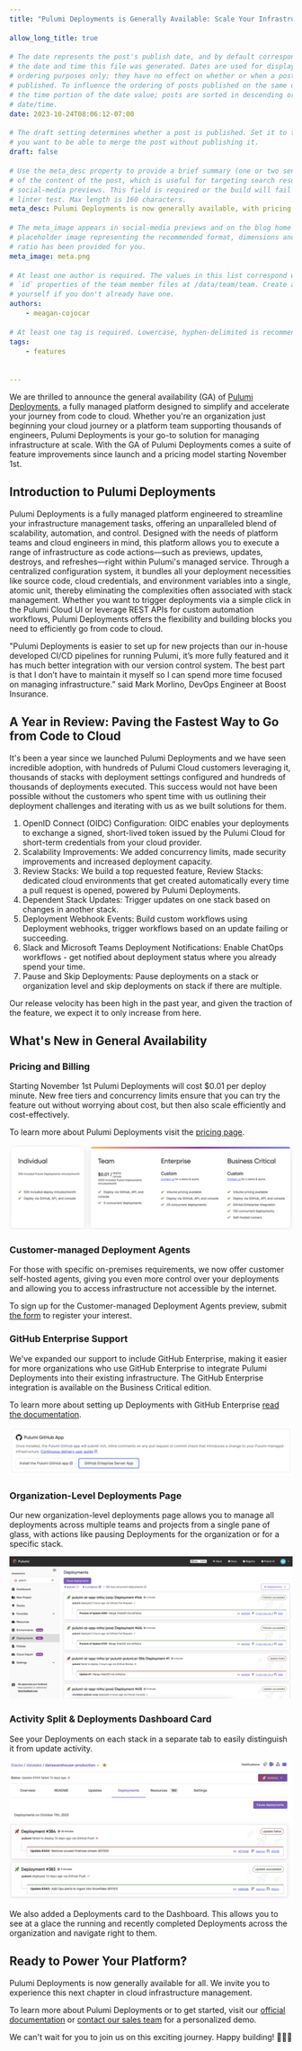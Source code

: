 ```yaml
---
title: "Pulumi Deployments is Generally Available: Scale Your Infrastructure, Not Your Headcount"

allow_long_title: true

# The date represents the post's publish date, and by default corresponds with
# the date and time this file was generated. Dates are used for display and
# ordering purposes only; they have no effect on whether or when a post is
# published. To influence the ordering of posts published on the same date, use
# the time portion of the date value; posts are sorted in descending order by
# date/time.
date: 2023-10-24T08:06:12-07:00

# The draft setting determines whether a post is published. Set it to true if
# you want to be able to merge the post without publishing it.
draft: false

# Use the meta_desc property to provide a brief summary (one or two sentences)
# of the content of the post, which is useful for targeting search results or
# social-media previews. This field is required or the build will fail the
# linter test. Max length is 160 characters.
meta_desc: Pulumi Deployments is now generally available, with pricing and support available across all Pulumi Cloud editions.

# The meta_image appears in social-media previews and on the blog home page. A
# placeholder image representing the recommended format, dimensions and aspect
# ratio has been provided for you.
meta_image: meta.png

# At least one author is required. The values in this list correspond with the
# `id` properties of the team member files at /data/team/team. Create a file for
# yourself if you don't already have one.
authors:
    - meagan-cojocar

# At least one tag is required. Lowercase, hyphen-delimited is recommended.
tags:
    - features


---
```


We are thrilled to announce the general availability (GA) of [Pulumi Deployments](/docs/pulumi-cloud/deployments), a fully managed platform designed to simplify and accelerate your journey from code to cloud. Whether you're an organization just beginning your cloud journey or a platform team supporting thousands of engineers, Pulumi Deployments is your go-to solution for managing infrastructure at scale. With the GA of Pulumi Deployments comes a suite of feature improvements since launch and a pricing model starting November 1st.

<!--more-->

## Introduction to Pulumi Deployments

Pulumi Deployments is a fully managed platform engineered to streamline your infrastructure management tasks, offering an unparalleled blend of scalability, automation, and control. Designed with the needs of platform teams and cloud engineers in mind, this platform allows you to execute a range of infrastructure as code actions—such as previews, updates, destroys, and refreshes—right within Pulumi's managed service. Through a centralized configuration system, it bundles all your deployment necessities like source code, cloud credentials, and environment variables into a single, atomic unit, thereby eliminating the complexities often associated with stack management. Whether you want to trigger deployments via a simple click in the Pulumi Cloud UI or leverage REST APIs for custom automation workflows, Pulumi Deployments offers the flexibility and building blocks you need to efficiently go from code to cloud.

"Pulumi Deployments is easier to set up for new projects than our in-house developed CI/CD pipelines for running Pulumi, it’s more fully featured and it has much better integration with our version control system. The best part is that I don’t have to maintain it myself so I can spend more time focused on managing infrastructure.”  said Mark Morlino, DevOps Engineer at Boost Insurance.

## A Year in Review: Paving the Fastest Way to Go from Code to Cloud

It's been a year since we launched Pulumi Deployments and we have seen incredible adoption, with hundreds of Pulumi Cloud customers leveraging it, thousands of stacks with deployment settings configured and hundreds of thousands of deployments executed. This success would not have been possible without the customers who spent time with us outlining their deployment challenges and iterating with us as we built solutions for them.

1. OpenID Connect (OIDC) Configuration: OIDC enables your deployments to exchange a signed, short-lived token issued by the Pulumi Cloud for short-term credentials from your cloud provider.
2. Scalability Improvements: We added concurrency limits, made security improvements and increased deployment capacity.
3. Review Stacks: We build a top requested feature, Review Stacks: dedicated cloud environments that get created automatically every time a pull request is opened, powered by Pulumi Deployments.
4. Dependent Stack Updates: Trigger updates on one stack based on changes in another stack.
5. Deployment Webhook Events: Build custom workflows using Deployment webhooks, trigger workflows based on an update failing or succeeding.
6. Slack and Microsoft Teams Deployment Notifications: Enable ChatOps workflows - get notified about deployment status where you already spend your time.
7. Pause and Skip Deployments: Pause deployments on a stack or organization level and skip deployments on stack if there are multiple.

Our release velocity has been high in the past year, and given the traction of the feature, we expect it to only increase from here.

## What's New in General Availability

### Pricing and Billing

Starting November 1st Pulumi Deployments will cost $0.01 per deploy minute. New free tiers and concurrency limits ensure that you can try the feature out without worrying about cost, but then also scale efficiently and cost-effectively.

To learn more about Pulumi Deployments visit the [pricing page](/pricing).

![Pricing, free tier and concurrency limit details](deploy-pricing.png)

### Customer-managed Deployment Agents

For those with specific on-premises requirements, we now offer customer self-hosted agents, giving you even more control over your deployments and allowing you to access infrastructure not accessible by the internet.

To sign up for the Customer-managed Deployment Agents preview, submit [the form](https://share.hsforms.com/1GEUed27WQquRcQxY-dKOlw2mxud?__hstc=194006706.f36344a5792f664133fd40132e8d15e1.1639595127996.1698102369148.1698187995494.1266&__hssc=194006706.1.1698187995494&__hsfp=2266632975) to register your interest.

### GitHub Enterprise Support

We've expanded our support to include GitHub Enterprise, making it easier for more organizations who use GitHub Enterprise to integrate Pulumi Deployments into their existing infrastructure. The GitHub Enterprise integration is available on the Business Critical edition.

To learn more about setting up Deployments with GitHub Enterprise [read the documentation](/docs/iac/packages-and-automation/continuous-delivery/github-app/#github-enterprise-server-support).

![GitHub Enterprise option in Pulumi Cloud](gh-ent.png)

### Organization-Level Deployments Page

Our new organization-level deployments page allows you to manage all deployments across multiple teams and projects from a single pane of glass, with actions like pausing Deployments for the organization or for a specific stack.

![The new Deployments page](deploy-page.png)

### Activity Split & Deployments Dashboard Card

See your Deployments on each stack in a separate tab to easily distinguish it from update activity.

![The new Deployments tab on stack pages](activity.png)

We also added a Deployments card to the Dashboard. This allows you to see at a glace the running and recently completed Deployments across the organization and navigate right to them.

## Ready to Power Your Platform?

Pulumi Deployments is now generally available for all. We invite you to experience this next chapter in cloud infrastructure management.

To learn more about Pulumi Deployments or to get started, visit our [official documentation](/docs/pulumi-cloud/deployments) or [contact our sales team](/contact/?form=sales) for a personalized demo.

We can't wait for you to join us on this exciting journey. Happy building! 🚀🚀🚀

